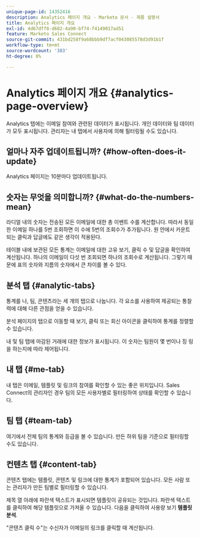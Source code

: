 ```yaml
---
unique-page-id: 14352416
description: Analytics 페이지 개요 - Marketo 문서 - 제품 설명서
title: Analytics 페이지 개요
exl-id: 4d67dff8-d602-4a90-bf74-f4149017ad51
feature: Marketo Sales Connect
source-git-commit: 431bd258f9a68bbb9df7acf043085578d3d91b1f
workflow-type: tm+mt
source-wordcount: '383'
ht-degree: 0%

---
```


# Analytics 페이지 개요 {#analytics-page-overview}

Analytics 탭에는 이메일 참여와 관련된 데이터가 표시됩니다. 개인 데이터와 팀 데이터가 모두 표시됩니다. 관리자는 내 탭에서 사용자에 의해 필터링될 수도 있습니다.

## 얼마나 자주 업데이트됩니까? {#how-often-does-it-update}

Analytics 페이지는 10분마다 업데이트됩니다.

## 숫자는 무엇을 의미합니까? {#what-do-the-numbers-mean}

라디얼 내의 숫자는 전송된 모든 이메일에 대한 총 이벤트 수를 계산합니다. 따라서 동일한 이메일 하나를 5번 조회하면 이 수에 5번의 조회수가 추가됩니다. 원 안에서 카운트되는 클릭과 답글에도 같은 생각이 적용된다.

테이블 내에 보관된 모든 통계는 이메일에 대한 고유 보기, 클릭 수 및 답글을 확인하여 계산됩니다. 하나의 이메일이 다섯 번 조회되면 하나의 조회수로 계산됩니다. 그렇기 때문에 표의 숫자와 지름의 숫자에서 큰 차이를 볼 수 있다.

## 분석 탭 {#analytic-tabs}

통계를 나, 팀, 콘텐츠라는 세 개의 탭으로 나눕니다. 각 요소를 사용하여 제공되는 통찰력에 대해 다른 관점을 얻을 수 있습니다.

분석 페이지의 탭으로 이동할 때 보기, 클릭 또는 회신 아이콘을 클릭하여 통계를 정렬할 수 있습니다.

내 및 팀 탭에 마감된 거래에 대한 정보가 표시됩니다. 이 숫자는 팀원이 몇 번이나 징 링을 하는지에 따라 제어됩니다.

## 내 탭 {#me-tab}

내 탭은 이메일, 템플릿 및 링크의 참여를 확인할 수 있는 좋은 위치입니다. Sales Connect의 관리자인 경우 팀의 모든 사용자별로 필터링하여 상태를 확인할 수 있습니다.

## 팀 탭 {#team-tab}

여기에서 전체 팀의 통계와 등급을 볼 수 있습니다. 만든 하위 팀을 기준으로 필터링할 수도 있습니다.

## 컨텐츠 탭 {#content-tab}

콘텐츠 탭에는 템플릿, 콘텐츠 및 링크에 대한 통계가 포함되어 있습니다. 모든 사람 또는 관리자가 만든 팀별로 필터링할 수 있습니다.

제목 열 아래에 파란색 텍스트가 표시되면 템플릿이 공유되는 것입니다. 파란색 텍스트를 클릭하여 해당 템플릿으로 가져올 수 있습니다. 다음을 클릭하여 사용량 보기 **템플릿 분석**.

&quot;콘텐츠 클릭 수&quot;는 수신자가 이메일의 링크를 클릭할 때 계산됩니다.
